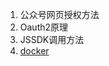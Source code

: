 1. 公众号网页授权方法
2. Oauth2原理
3. JSSDK调用方法
4. [docker](https://yeasy.gitbooks.io/docker_practice/content/appendix/repo/nodejs.html)